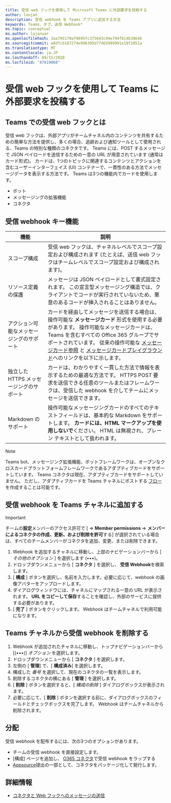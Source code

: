 ```yaml
---
title: 受信 web フックを使用して Microsoft Teams に外部要求を投稿する
author: laujan
description: 受信 webhook を Teams アプリに追加する方法
keywords: Teams、タブ、送信 Webhook*
ms.topic: conceptual
ms.author: lajanuar
ms.openlocfilehash: 3aa795170af9695fc375043c94e794f814b38646
ms.sourcegitcommit: e8dfcb167274e996395b77d65999991a18f2051a
ms.translationtype: MT
ms.contentlocale: ja-JP
ms.lasthandoff: 09/15/2020
ms.locfileid: "47819068"
---
```

# <a name="post-external-requests-to-teams-with-incoming-webhooks"></a>受信 web フックを使用して Teams に外部要求を投稿する

## <a name="what-are-incoming-webhooks-in-teams"></a>Teams での受信 web フックとは

受信 web フックは、外部アプリがチームチャネル内のコンテンツを共有するための簡単な方法を提供し、多くの場合、追跡および通知ツールとして使用される、Teams の特別な種類のコネクタです。 Teams には、POST するメッセージで JSON ペイロードを送信するための一意の URL が用意されています (通常はカード形式)。 カードは、1つのトピックに関連するコンテンツとアクションを含むユーザーインターフェイス (UI) コンテナーで、一貫性のある方法でメッセージデータを表示する方法です。 Teams は3つの機能内でカードを使用します。

* ボット
* メッセージングの拡張機能
* コネクタ

## <a name="incoming-webhook-key-features"></a>受信 webhook キー機能

| 機能 | 説明 |
| ------- | ----------- |
|スコープ構成|受信 web フックは、チャネルレベルでスコープ設定および構成されます (たとえば、送信 web フックはチームレベルでスコープ設定および構成されます)。|
|リソース定義の保護|メッセージは JSON ペイロードとして書式設定されます。 この宣言型メッセージング構造では、クライアントでコードが実行されていないため、悪意のあるコードが挿入されることはありません。|
|アクション可能なメッセージングのサポート|カードを経由してメッセージを送信する場合は、操作可能な **メッセージカード** 形式を使用する必要があります。 操作可能なメッセージカードは、Teams を含むすべての Office 365 グループでサポートされています。 従来の操作可能な [メッセージカード参照](/outlook/actionable-messages/message-card-reference) と [メッセージカードプレイグラウンド](https://messagecardplayground.azurewebsites.net)へのリンクを以下に示します。|
|独立した HTTPS メッセージングのサポート| カードは、わかりやすく一貫した方法で情報を表示するための最適な方法です。 HTTPS POST 要求を送信できる任意のツールまたはフレームワークは、受信した webhook を介してチームにメッセージを送信できます。|
|Markdown のサポート|操作可能なメッセージングカードのすべてのテキストフィールドは、基本的な Markdown をサポートします。 **カードには、HTML マークアップを使用しないで**ください。 HTML は無視され、プレーン テキストとして扱われます。|

> [!Note]  
> Teams bot、メッセージング拡張機能、ボットフレームワークは、オープンなクロスカードプラットフォームフレームワークであるアダプティブカードをサポートしています。 Teams コネクタは現在、アダプティブカードをサポートしていません。 ただし、アダプティブカードを Teams チャネルにポストする [フロー](https://flow.microsoft.com/blog/microsoft-flow-in-microsoft-teams/) を作成することは可能です。

## <a name="add-an-incoming-webhook-to-a-teams-channel"></a>受信 webhook を Teams チャネルに追加する

> [!Important]  
> チームの**設定**メンバーのアクセス許可で [  =>  **Member permissions**  =>  **メンバーによるコネクタの作成、更新、および削除を許可**する] が選択されている場合は、すべてのチームメンバーがコネクタを追加、変更、または削除できます。

1. Webhook を追加するチャネルに移動し、上部のナビゲーションバーから [ *その他のオプション* ] を選択します (&#8226;&#8226;&#8226;)。
1. ドロップダウンメニューから [ **コネクタ** ] を選択し、 **受信 Webhook**を検索します。
1. [ **構成** ] ボタンを選択し、名前を入力します。必要に応じて、webhook の画像アバターをアップロードします。
1. ダイアログウィンドウには、チャネルにマップされる一意の URL が表示されます。 **URL をコピーして保存**することを確認し、外部のサービスに提供する必要があります。
1. [ **完了** ] ボタンをクリックします。 Webhook はチームチャネルで利用可能になります。

## <a name="remove-an-incoming-webhook-from-a-teams-channel"></a>Teams チャネルから受信 webhook を削除する

1. Webhook が追加されたチャネルに移動し、トップナビゲーションバーから [(&#8226;&#8226;&#8226;)] *オプション* を選択します。
1. ドロップダウンメニューから [ **コネクタ** ] を選択します。
1. 左側の [ **管理**] で、[ **構成済み**] を選択します。
1. 構成した *番号* を選択して、現在のコネクタの一覧を表示します。
1. 削除するコネクタの横にある [ **管理** ] を選択します。
1. [ **削除** ] ボタンを選択すると、[ *構成の削除* ] ダイアログボックスが表示されます。
1. 必要に応じて、[ **削除** ] ボタンを選択する前に、ダイアログボックスのフィールドとチェックボックスを完了します。 Webhook はチームチャネルから削除されます。

## <a name="distribution"></a>分配

受信 webhook を配布するには、次の3つのオプションがあります。

* チームの受信 webhook を直接設定します。
* [構成] ページを追加し、 [O365 コネクタ](~/webhooks-and-connectors/how-to/connectors-creating.md)で受信 webhook をラップする
* [Appsource](~/concepts/deploy-and-publish/office-store-guidance.md)提出の一部として、コネクタをパッケージ化して発行します。

## <a name="learn-more"></a>詳細情報

* [コネクタと Web フックへのメッセージの送信](~/webhooks-and-connectors/how-to/connectors-using.md)
